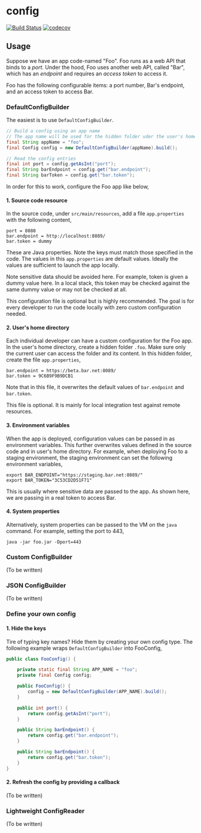 # config

[![Build Status](https://travis-ci.org/computelab/config.svg?branch=master)](https://travis-ci.org/computelab/config) [![codecov](https://codecov.io/gh/computelab/config/branch/master/graph/badge.svg)](https://codecov.io/gh/computelab/config)

## Usage

Suppose we have an app code-named "Foo". Foo runs as a web API that binds to a *port*. Under the hood, Foo uses another web API, called "Bar", which has an *endpoint* and requires an *access token* to access it.

Foo has the following configurable items: a port number, Bar's endpoint, and an access token to access Bar.

### DefaultConfigBuilder

The easiest is to use `DefaultConfigBuilder`.

```java
// Build a config using an app name
// The app name will be used for the hidden folder uder the user's home directory
final String appName = "foo";
final Config config = new DefaultConfigBuilder(appName).build();

// Read the config entries
final int port = config.getAsInt("port");
final String barEndpoint = config.get("bar.endpoint");
final String barToken = config.get("bar.token");
```

In order for this to work, configure the Foo app like below,

#### 1. Source code resource

In the source code, under `src/main/resources`, add a file `app.properties` with the following content,

    port = 8080
    bar.endpoint = http://localhost:8089/
    bar.token = dummy

These are Java properties. Note the keys must match those specified in the code. The values in this `app.properties` are default values. Ideally the values are sufficient to launch the app locally.

Note sensitive data should be avoided here. For example, token is given a dummy value here. In a local stack, this token may be checked against the same dummy value or may not be checked at all.

This configuration file is optional but is highly recommended. The goal is for every developer to run the code locally with zero custom configuration needed.

#### 2. User's home directory

Each individual developer can have a custom configuration for the Foo app. In the user's home directory, create a hidden folder `.foo`. Make sure only the current user can access the folder and its content. In this hidden folder, create the file `app.properties`,

    bar.endpoint = https://beta.bar.net:8089/
    bar.token = 9C6B9F9B9DCB1

Note that in this file, it overwrites the default values of `bar.endpoint` and `bar.token`.

This file is optional. It is mainly for local integration test against remote resources.

#### 3. Environment variables

When the app is deployed, configuration values can be passed in as environment variables. This further overwrites values defined in the source code and in user's home directory. For example, when deploying Foo to a staging environment, the staging environment can set the following environment variables,

    export BAR_ENDPOINT="https://staging.bar.net:8089/"
    export BAR_TOKEN="3C53CD2D51F71"

This is usually where sensitive data are passed to the app. As shown here, we are passing in a real token to access Bar.

#### 4. System properties

Alternatively, system properties can be passed to the VM on the `java` command. For example, setting the port to 443,

    java -jar foo.jar -Dport=443

### Custom ConfigBuilder

(To be written)

### JSON ConfigBuilder

(To be written)

### Define your own config

#### 1. Hide the keys

Tire of typing key names? Hide them by creating your own config type. The following example wraps `DefaultConfigBuilder` into FooConfig,

```java
public class FooConfig() {

    private static final String APP_NAME = "foo";
    private final Config config;

    public FooConfig() {
        config = new DefaultConfigBuilder(APP_NAME).build();
    }

    public int port() {
        return config.getAsInt("port");
    }

    public String barEndpoint() {
        return config.get("bar.endpoint");
    }

    public String barEndpoint() {
        return config.get("bar.token");
    }
}
```

#### 2. Refresh the config by providing a callback

(To be written)

### Lightweight ConfigReader

(To be written)
